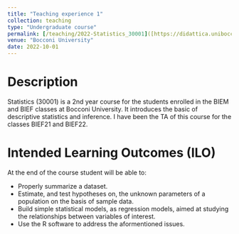 ```yaml
---
title: "Teaching experience 1"
collection: teaching
type: "Undergraduate course"
permalink: [/teaching/2022-Statistics_30001]([https://didattica.unibocconi.it/ts/tsn_anteprima.php?cod_ins=30001&anno=2023&IdPag=6896](https://didattica.unibocconi.it/ts/tsn_anteprima.php?cod_ins=30001&anno=2023&ric_cdl=TR07&IdPag=6896#classe21))
venue: "Bocconi University"
date: 2022-10-01
---
```


Description
======
Statistics (30001) is a 2nd year course for the students enrolled in the BIEM and BIEF classes at Bocconi University. It introduces the basic of descriptive statistics and inference. I have been the TA of this course for the classes BIEF21 and BIEF22.


Intended Learning Outcomes (ILO)
======
At the end of the course student will be able to:
- Properly summarize a dataset.
- Estimate, and test hypotheses on, the unknown parameters of a population on the basis of sample data.
- Build simple statistical models, as regression models, aimed at studying the relationships  between variables of interest.
- Use the R software to address the aformentioned issues.
